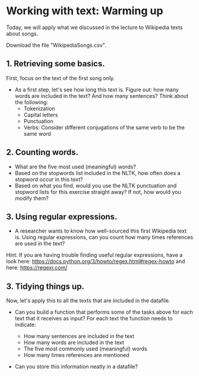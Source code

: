 # Working with text: Warming up

Today, we will apply what we discussed in the lecture to Wikipedia texts about songs.

Download the file "WikipediaSongs.csv". 


## 1. Retrieving some basics.
First, focus on the text of the first song only.
- As a first step, let's see how long this text is. Figure out: how many words are included in the text? And how many sentences? Think about the following:
	- Tokenization
	- Capital letters
	- Punctuation
	- Verbs: Consider different conjugations of the same verb to be the same word 


## 2. Counting words.
- What are the five most used (meaningful) words? 
- Based on the stopwords list included in the NLTK, how often does a stopword occur in this text?
- Based on what you find, would you use the NLTK punctuation and stopword lists for this exercise straight away? If not, how would you modify them?


## 3. Using regular expressions.

- A researcher wants to know how well-sourced this first Wikipedia text is. Using regular expressions, can you count how many times references are used in the text?

Hint: If you are having trouble finding useful regular expressions, have a look here: https://docs.python.org/3/howto/regex.html#regex-howto and here: https://regexr.com/


## 3. Tidying things up.
Now, let's apply this to all the texts that are included in the datafile.
- Can you build a function that performs some of the tasks above for each text that it receives as input? For each text the function needs to indicate:
	- How many sentences are included in the text
	- How many words are included in the text		
	- The five most commonly used (meaningful) words
 	- How many times references are mentioned 

- Can you store this information neatly in a datafile?
